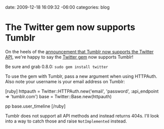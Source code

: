 date: 2009-12-18 16:09:32 -06:00
categories: blog

# The Twitter gem now supports Tumblr
On the heels of the <a href="http://staff.tumblr.com/post/287703110/api">announcement that Tumblr now supports the Twitter API</a>, we're happy to say the <a href="http://gemcutter.org/gems/twitter">Twitter gem</a> now supports Tumblr!
<!--more-->

Be sure and grab 0.8.0: <code>sudo gem install twitter</code>


To use the gem with Tumblr, pass a new argument when using HTTPAuth. Also note your username is your email address on Tumblr:

[ruby]
httpauth = Twitter::HTTPAuth.new('email', 'password', :api_endpoint =&gt; 'tumblr.com')
base = Twitter::Base.new(httpauth)

pp base.user_timeline
[/ruby]

Tumblr does not support all API methods and instead returns 404s. I'll look into a way to catch those and raise <code>NotImplemented</code> instead.
